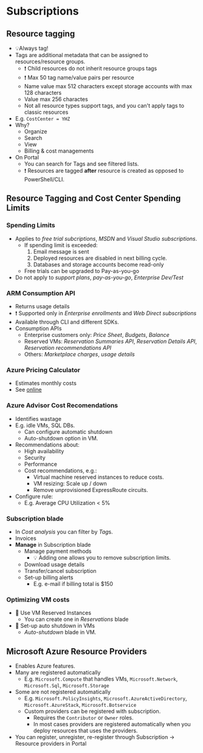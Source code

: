 # Subscriptions

## Resource tagging

- 💡Always tag!
- Tags are additional metadata that can be assigned to resources/resource groups.
  - ❗ Child resources do not inherit resource groups tags
  - ❗ Max 50 tag name/value pairs per resource
  - Name value max 512 characters except storage accounts with max 128 characters
  - Value max 256 charactes
  - Not all resource types support tags, and you can't apply tags to classic resources
- E.g. `CostCenter = YHZ`
- Why?
  - Organize
  - Search
  - View
  - Billing & cost managements
- On Portal
  - You can search for Tags and see filtered lists.
  - ❗ Resources are tagged **after** resource is created as opposed to PowerShell/CLI.

## Resource Tagging and Cost Center Spending Limits

### Spending Limits

- Applies to *free trial subcriptions*, *MSDN* and *Visual Studio subscriptions*.
  - If spending limit is exceeded:
    1. Email message is sent
    2. Deployed resources are disabled in next billing cycle.
    3. Databases and storage accounts become read-only
  - Free trials can be upgraded to Pay-as-you-go
- Do not apply to *support plans*, *pay-as-you-go*, *Enterprise Dev/Test*

### ARM Consumption API

- Returns usage details
- ❗ Supported only in *Enterprise enrollments* and *Web Direct subscriptions*
- Available through CLI and different SDKs.
- Consumption APIs
  - Enterprise customers only: *Price Sheet*, *Budgets*, *Balance*
  - Reserved VMs: *Reservation Summaries API*, *Reservation Details API*, *Reservation recommendations API*
  - Others: *Marketplace charges*, *usage details*

### Azure Pricing Calculator

- Estimates monthly costs
- See [online](https://azure.microsoft.com/en-us/pricing/calculator/)

### Azure Advisor Cost Recomendations

- Identifies wastage
- E.g. idle VMs, SQL DBs.
  - Can configure automatic shutdown
  - Auto-shutdown option in VM.
- Recommendations about:
  - High availability
  - Security
  - Performance
  - Cost recommendations, e.g.:
    - Virtual machine reserved instances to reduce costs.
    - VM resizing: Scale up / down
    - Remove unprovisioned ExpressRoute circuits.
- Configure rule:
  - E.g. Average CPU Utilization < 5%

### Subscription blade

- In *Cost analysis* you can filter by *Tag*s.
- Invoices
- **Manage** in Subscription blade
  - Manage payment methods
    - 💡 Adding one allows you to remove subscription limits.
  - Download usage details
  - Transfer/cancel subscription
  - Set-up billing alerts
    - E.g. e-mail if billing total is $150

### Optimizing VM costs

- 📝 Use VM Reserved Instances
  - You can create one in *Reservations* blade
- 📝 Set-up auto shutdown in VMs
  - *Auto-shutdown* blade in VM.

## Microsoft Azure Resource Providers

- Enables Azure features.
- Many are registered automatically
  - E.g. `Microsoft.Compute` that handles VMs, `Microsoft.Network`, `Microsoft.Sql`, `Microsoft.Storage`
- Some are not registered automatically
  - E.g. `Microsoft.PolicyInsights`, `Microsoft.AzureActiveDirectory`, `Microsoft.AzureStack`, `Microsoft.Botservice`
  - Custom providers can be registered with subscription.
    - Requires the `Contributor` or `Owner` roles.
    - In most cases providers are registered automatically when you deploy resources that uses the providers.
- You can register, unregister, re-register through Subscription → Resource providers in Portal
